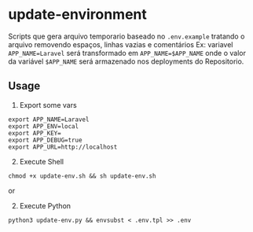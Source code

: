 # update-environment

Scripts que gera arquivo temporario baseado no `.env.example` tratando o arquivo removendo espaços, linhas vazias e comentários
 Ex: variavel `APP_NAME=Laravel` será transformado em `APP_NAME=$APP_NAME` onde o valor da variável `$APP_NAME` será armazenado nos deployments do Repositorio.

## Usage 

1. Export some vars
```
export APP_NAME=Laravel
export APP_ENV=local
export APP_KEY=
export APP_DEBUG=true
export APP_URL=http://localhost
```
2. Execute Shell

```
chmod +x update-env.sh && sh update-env.sh
```
or 

2. Execute Python

```
python3 update-env.py && envsubst < .env.tpl >> .env
```

